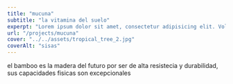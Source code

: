 ```yaml
---
title: "mucuna"
subtitle: "la vitamina del suelo"
experpt: "Lorem ipsum dolor sit amet, consectetur adipisicing elit. Voluptatibus quia, Nonea! Maiores et perferendis eaque, exercitationem praesentium nihil."
url: "/projects/mucuna"
cover: "../../assets/tropical_tree_2.jpg"
coverAlt: "sisas"
---
```


el bamboo es la madera del futuro por ser de alta resistecia y durabilidad, sus capacidades fisicas son excepcionales
